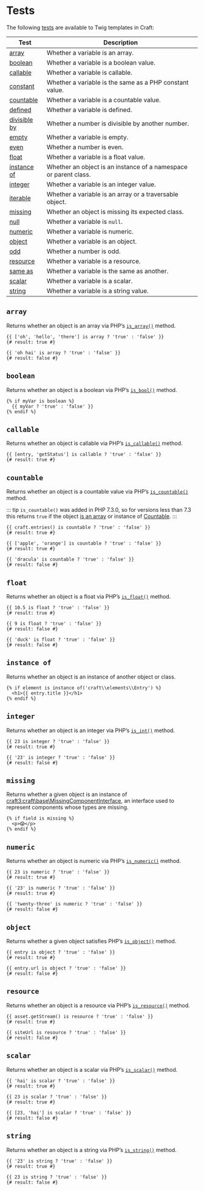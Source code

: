 # Tests

The following [tests](https://twig.symfony.com/doc/2.x/templates.html#test-operator) are available to Twig templates in Craft:

Test | Description
---- | -----------
[array](#array) | Whether a variable is an array.
[boolean](#boolean) | Whether a variable is a boolean value.
[callable](#callable) | Whether a variable is callable.
[constant](https://twig.symfony.com/doc/2.x/tests/constant.html) | Whether a variable is the same as a PHP constant value.
[countable](#countable) | Whether a variable is a countable value.
[defined](https://twig.symfony.com/doc/2.x/tests/defined.html) | Whether a variable is defined.
[divisible by](https://twig.symfony.com/doc/2.x/tests/divisibleby.html) | Whether a number is divisible by another number.
[empty](https://twig.symfony.com/doc/2.x/tests/empty.html) | Whether a variable is empty.
[even](https://twig.symfony.com/doc/2.x/tests/even.html) | Whether a number is even.
[float](#float) | Whether a variable is a float value.
[instance of](#instance-of) | Whether an object is an instance of a namespace or parent class.
[integer](#integer) | Whether a variable is an integer value.
[iterable](https://twig.symfony.com/doc/2.x/tests/iterable.html) | Whether a variable is an array or a traversable object.
[missing](#missing) | Whether an object is missing its expected class.
[null](https://twig.symfony.com/doc/2.x/tests/null.html) | Whether a variable is `null`.
[numeric](#numeric) | Whether a variable is numeric.
[object](#object) | Whether a variable is an object.
[odd](https://twig.symfony.com/doc/2.x/tests/odd.html) | Whether a number is odd.
[resource](#resource) | Whether a variable is a resource.
[same as](https://twig.symfony.com/doc/2.x/tests/sameas.html) | Whether a variable is the same as another.
[scalar](#scalar) | Whether a variable is a scalar.
[string](#string) | Whether a variable is a string value.

## `array`

Returns whether an object is an array via PHP’s [`is_array()`](https://www.php.net/manual/en/function.is-array.php) method.

```twig
{{ ['oh', 'hello', 'there'] is array ? 'true' : 'false' }}
{# result: true #}

{{ 'oh hai' is array ? 'true' : 'false' }}
{# result: false #}
```

## `boolean`

Returns whether an object is a boolean via PHP’s [`is_bool()`](https://www.php.net/manual/en/function.is-bool.php) method.

```twig
{% if myVar is boolean %}
  {{ myVar ? 'true' : 'false' }}
{% endif %}
```

## `callable`

Returns whether an object is callable via PHP’s [`is_callable()`](https://www.php.net/manual/en/function.is-callable.php) method.

```twig
{{ [entry, 'getStatus'] is callable ? 'true' : 'false' }}
{# result: true #}
```

## `countable`

Returns whether an object is a countable value via PHP’s [`is_countable()`](https://www.php.net/manual/en/function.is-countable.php) method.

::: tip
`is_countable()` was added in PHP 7.3.0, so for versions less than 7.3 this returns `true` if the object [is an array](#array) or instance of [Countable](https://www.php.net/manual/en/class.countable.php).
:::

```twig
{{ craft.entries() is countable ? 'true' : 'false' }}
{# result: true #}

{{ ['apple', 'orange'] is countable ? 'true' : 'false' }}
{# result: true #}

{{ 'dracula' is countable ? 'true' : 'false' }}
{# result: false #}
```

## `float`

Returns whether an object is a float via PHP’s [`is_float()`](https://www.php.net/manual/en/function.is-float.php) method.

```twig
{{ 10.5 is float ? 'true' : 'false' }}
{# result: true #}

{{ 9 is float ? 'true' : 'false' }}
{# result: false #}

{{ 'duck' is float ? 'true' : 'false' }}
{# result: false #}
```

## `instance of`

Returns whether an object is an instance of another object or class.

```twig
{% if element is instance of('craft\\elements\\Entry') %}
  <h1>{{ entry.title }}</h1>
{% endif %}
```

## `integer`

Returns whether an object is an integer via PHP’s [`is_int()`](https://www.php.net/manual/en/function.is-int.php) method.

```twig
{{ 23 is integer ? 'true' : 'false' }}
{# result: true #}

{{ '23' is integer ? 'true' : 'false' }}
{# result: false #}
```

## `missing`

Returns whether a given object is an instance of <craft3:craft\base\MissingComponentInterface>, an interface used to represent components whose types are missing.

```twig
{% if field is missing %}
  <p>😱</p>
{% endif %}
```

## `numeric`

Returns whether an object is numeric via PHP’s [`is_numeric()`](https://www.php.net/manual/en/function.is-numeric.php) method.

```twig
{{ 23 is numeric ? 'true' : 'false' }}
{# result: true #}

{{ '23' is numeric ? 'true' : 'false' }}
{# result: true #}

{{ 'twenty-three' is numeric ? 'true' : 'false' }}
{# result: false #}
```

## `object`

Returns whether a given object satisfies PHP’s [`is_object()`](https://www.php.net/manual/en/function.is-object.php) method.

```twig
{{ entry is object ? 'true' : 'false' }}
{# result: true #}

{{ entry.url is object ? 'true' : 'false' }}
{# result: false #}
```

## `resource`

Returns whether an object is a resource via PHP’s [`is_resource()`](https://www.php.net/manual/en/function.is-resource.php) method.

```twig
{{ asset.getStream() is resource ? 'true' : 'false' }}
{# result: true #}

{{ siteUrl is resource ? 'true' : 'false' }}
{# result: false #}
```

## `scalar`

Returns whether an object is a scalar via PHP’s [`is_scalar()`](https://www.php.net/manual/en/function.is-scalar.php) method.

```twig
{{ 'hai' is scalar ? 'true' : 'false' }}
{# result: true #}

{{ 23 is scalar ? 'true' : 'false' }}
{# result: true #}

{{ [23, 'hai'] is scalar ? 'true' : 'false' }}
{# result: false #}
```

## `string`

Returns whether an object is a string via PHP’s [`is_string()`](https://www.php.net/manual/en/function.is-string.php) method.

```twig
{{ '23' is string ? 'true' : 'false' }}
{# result: true #}

{{ 23 is string ? 'true' : 'false' }}
{# result: false #}
```
